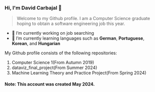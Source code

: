 ### Hi, I'm David Carbajal 👋


> Welcome to my Github profile. I am a Computer Science graduate hoping to obtain a software engineering job this year.

* 🔭 I’m currently working on job searching
* 🌱 I’m currently learning languages such as **German**, **Portuguese**, **Korean**, and **Hungarian**

My Github profile consists of the following repositories:
1. Computer Science 1(From Autumn 2019)
2. dataviz_final_project(From Summer 2024)
3. Machine Learning Theory and Practice Project(From Spring 2024)

#### Note: This account was created May 2024.
